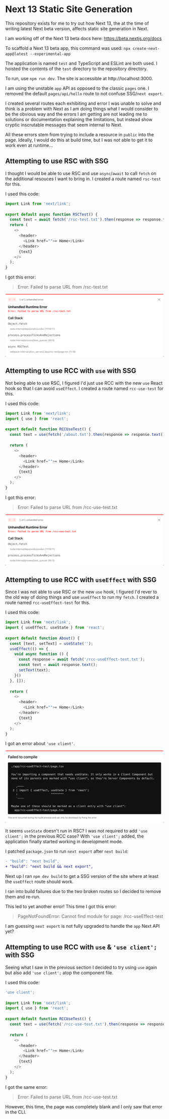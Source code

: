 # Next 13 Static Site Generation

This repository exists for me to try out how Next 13, the at the time of writing
latest Next beta version, affects static site generation in Next.

I am working off of the Next 13 beta docs here:
https://beta.nextjs.org/docs

To scaffold a Next 13 beta app, this command was used:
`npx create-next-app@latest --experimental-app`

The application is named `test` and TypeScript and ESLint are both used.
I hoisted the contents of the `test` directory to the repository directory.

To run, use `npm run dev`.
The site is accessible at http://localhost:3000.

I am using the unstable `app` API as opposed to the classic `pages` one.
I removed the default `pages/api/hello` route to not confuse SSG/`next export`.

I created several routes each exhibiting and error I was unable to solve and
think is a problem with Next as I am doing things what I would consider to be
the obvious way and the errors I am getting are not leading me to solutions or
documentation explaining the limitations, but instead show cryptic inscrutable
messages that seem internal to Next.

All these errors stem from trying to include a resource in `public` into the
page.
Ideally, I would do this at build time, but I was not able to get it to work
even at runtime…

## Attempting to use RSC with SSG

I thought I would be able to use RSC and use `async`/`await` to call `fetch` on
the additional resouces I want to bring in.
I created a route named `rsc-test` for this.

I used this code:

```javascript
import Link from 'next/link';

export default async function RSCTest() {
  const text = await fetch('/rsc-test.txt').then(response => response.text());
  return (
    <>
      <header>
        <Link href="">« Home</Link>
      </header>
      {text}
    </>
  );
}
```

I got this error:

> Error: Failed to parse URL from /rsc-test.txt

![](rsc-error.png)

## Attempting to use RCC with `use` with SSG

Not being able to use RSC, I figured I'd just use RCC with the new `use` React
hook so that I can avoid `useEffect`.
I created a route named `rcc-use-test` for this.

I used this code:

```javascript
import Link from 'next/link';
import { use } from 'react';

export default function RCCUseTest() {
  const text = use(fetch('/about.txt').then(response => response.text()));

  return (
    <>
      <header>
        <Link href="">« Home</Link>
      </header>
      {text}
    </>
  );
}
```

I got this error:

> Error: Failed to parse URL from /rcc-use-test.txt

![](rcc-use-error.png)

## Attempting to use RCC with `useEffect` with SSG

Since I was not able to use RSC or the new `use` hook, I figured I'd rever to 
the old way of doing things and use `useEffect` to run my `fetch`.
I created a route named `rcc-useEffect-test` for this.

I used this code:

```javascript
import Link from 'next/link';
import { useEffect, useState } from 'react';

export default function About() {
  const [text, setText] = useState('');
  useEffect(() => {
    void async function () {
      const response = await fetch('/rcc-useEffect-test.txt');
      const text = await response.text();
      setText(text);
    }()
  }, []);

  return (
    <>
      <header>
        <Link href="">« Home</Link>
      </header>
      {text}
    </>
  );
}
```

I got an error about `'use client'`.

![](rcc-useEffect-use-client-error.png)

It seems `useState` doesn't run in RSC?
I was not required to add `'use client';` in the previous RCC case?
With `'use client';` added, the application finally started working in
development mode.

I patched `package.json` to run `next export` after `next build`:

```diff
- "build": "next build",
+ "build": "next build && next export",
```

Next up I ran `npm dev build` to get a SSG version of the site where at least
the `useEffect` route should work.

I ran into build failures due to the two broken routes so I decided to remove
them and re-run.

This led to yet another error!
This time I got this error:

> PageNotFoundError: Cannot find module for page: /rcc-useEffect-test

I am guessing `next export` is not fully upgraded to handle the `app` Next API
yet?

## Attempting to use RCC with `use` & `'use client';` with SSG

Seeing what I saw in the previous section I decided to try using `use` again
but also add `'use client';` atop the component file.

I used this code:

```javascript
'use client';

import Link from 'next/link';
import { use } from 'react';

export default function RCCUseTest() {
  const text = use(fetch('/rcc-use-test.txt').then(response => response.text()));

  return (
    <>
      <header>
        <Link href="">« Home</Link>
      </header>
      {text}
    </>
  );
}
```

I got the same error:

> Error: Failed to parse URL from /rcc-use-test.txt

However, this time, the page was completely blank and I only saw that error in
the CLI.
